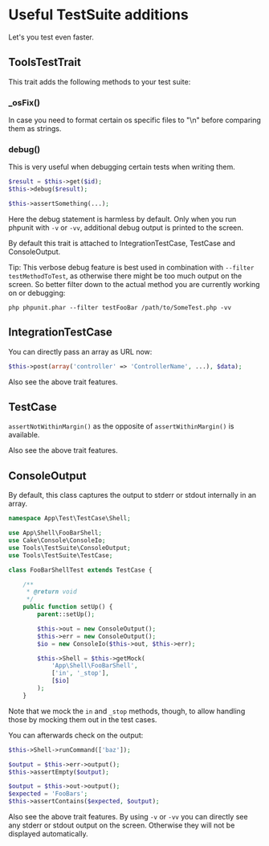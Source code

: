 # Useful TestSuite additions

Let's you test even faster.

## ToolsTestTrait

This trait adds the following methods to your test suite:

### _osFix()

In case you need to format certain os specific files to "\n" before comparing
them as strings.

### debug()

This is very useful when debugging certain tests when writing them.

```php
$result = $this->get($id);
$this->debug($result);

$this->assertSomething(...);
```
Here the debug statement is harmless by default. Only when you run phpunit with `-v` or `-vv`,
additional debug output is printed to the screen.

By default this trait is attached to IntegrationTestCase, TestCase and ConsoleOutput.

Tip: This verbose debug feature is best used in combination with `--filter testMethodToTest`, as
otherwise there might be too much output on the screen. So better filter down to the actual method
you are currently working on or debugging:
```
php phpunit.phar --filter testFooBar /path/to/SomeTest.php -vv
```

## IntegrationTestCase

You can directly pass an array as URL now:
```php
$this->post(array('controller' => 'ControllerName', ...), $data);
```

Also see the above trait features.

## TestCase
`assertNotWithinMargin()` as the opposite of `assertWithinMargin()` is available.

Also see the above trait features.

## ConsoleOutput
By default, this class captures the output to stderr or stdout internally in an array.

```php
namespace App\Test\TestCase\Shell;

use App\Shell\FooBarShell;
use Cake\Console\ConsoleIo;
use Tools\TestSuite\ConsoleOutput;
use Tools\TestSuite\TestCase;

class FooBarShellTest extends TestCase {

	/**
	 * @return void
	 */
	public function setUp() {
		parent::setUp();

		$this->out = new ConsoleOutput();
		$this->err = new ConsoleOutput();
		$io = new ConsoleIo($this->out, $this->err);

		$this->Shell = $this->getMock(
			'App\Shell\FooBarShell',
			['in', '_stop'],
			[$io]
		);
	}
```
Note that we mock the `in` and `_stop` methods, though, to allow handling those by mocking them out in the test cases.

You can afterwards check on the output:
```php
$this->Shell->runCommand(['baz']);

$output = $this->err->output();
$this->assertEmpty($output);

$output = $this->out->output();
$expected = 'FooBars';
$this->assertContains($expected, $output);
```

Also see the above trait features. By using `-v` or `-vv` you can directly see any stderr or stdout output on the screen.
Otherwise they will not be displayed automatically.
